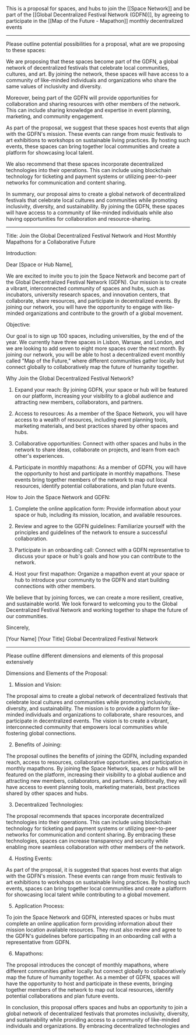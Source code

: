 This is a proposal for spaces, and hubs to join the [[Space Network]] and be part of the [[Global Decentralized Festival Network (GDFN)]], by agreeing to participate in the [[Map of the Future - Mapathon]] monthly decentralized events

---
Please outline potential possibilities for a proposal, what are we proposing to these spaces: 

We are proposing that these spaces become part of the GDFN, a global network of decentralized festivals that celebrate local communities, cultures, and art. By joining the network, these spaces will have access to a community of like-minded individuals and organizations who share the same values of inclusivity and diversity.

Moreover, being part of the GDFN will provide opportunities for collaboration and sharing resources with other members of the network. This can include sharing knowledge and expertise in event planning, marketing, and community engagement.

As part of the proposal, we suggest that these spaces host events that align with the GDFN's mission. These events can range from music festivals to art exhibitions to workshops on sustainable living practices. By hosting such events, these spaces can bring together local communities and create a platform for showcasing local talent.

We also recommend that these spaces incorporate decentralized technologies into their operations. This can include using blockchain technology for ticketing and payment systems or utilizing peer-to-peer networks for communication and content sharing.

In summary, our proposal aims to create a global network of decentralized festivals that celebrate local cultures and communities while promoting inclusivity, diversity, and sustainability. By joining the GDFN, these spaces will have access to a community of like-minded individuals while also having opportunities for collaboration and resource-sharing.

---
Title: Join the Global Decentralized Festival Network and Host Monthly Mapathons for a Collaborative Future

Introduction:

Dear [Space or Hub Name],

We are excited to invite you to join the Space Network and become part of the Global Decentralized Festival Network (GDFN). Our mission is to create a vibrant, interconnected community of spaces and hubs, such as incubators, university research spaces, and innovation centers, that collaborate, share resources, and participate in decentralized events. By joining our network, you will have the opportunity to engage with like-minded organizations and contribute to the growth of a global movement.

Objective:

Our goal is to sign up 100 spaces, including universities, by the end of the year. We currently have three spaces in Lisbon, Warsaw, and London, and we are looking to add seven to eight more spaces over the next month. By joining our network, you will be able to host a decentralized event monthly called "Map of the Future," where different communities gather locally but connect globally to collaboratively map the future of humanity together.

Why Join the Global Decentralized Festival Network?

1.  Expand your reach: By joining GDFN, your space or hub will be featured on our platform, increasing your visibility to a global audience and attracting new members, collaborators, and partners.
    
2.  Access to resources: As a member of the Space Network, you will have access to a wealth of resources, including event planning tools, marketing materials, and best practices shared by other spaces and hubs.
    
3.  Collaborative opportunities: Connect with other spaces and hubs in the network to share ideas, collaborate on projects, and learn from each other's experiences.
    
4.  Participate in monthly mapathons: As a member of GDFN, you will have the opportunity to host and participate in monthly mapathons. These events bring together members of the network to map out local resources, identify potential collaborations, and plan future events.
    

How to Join the Space Network and GDFN:

1.  Complete the online application form: Provide information about your space or hub, including its mission, location, and available resources.
    
2.  Review and agree to the GDFN guidelines: Familiarize yourself with the principles and guidelines of the network to ensure a successful collaboration.
    
3.  Participate in an onboarding call: Connect with a GDFN representative to discuss your space or hub's goals and how you can contribute to the network.
    
4.  Host your first mapathon: Organize a mapathon event at your space or hub to introduce your community to the GDFN and start building connections with other members.
    

We believe that by joining forces, we can create a more resilient, creative, and sustainable world. We look forward to welcoming you to the Global Decentralized Festival Network and working together to shape the future of our communities.

Sincerely,

[Your Name] [Your Title] 
Global Decentralized Festival Network

---
Please outline different dimensions and elements of this proposal extensively


Dimensions and Elements of the Proposal:

1. Mission and Vision:

The proposal aims to create a global network of decentralized festivals that celebrate local cultures and communities while promoting inclusivity, diversity, and sustainability. The mission is to provide a platform for like-minded individuals and organizations to collaborate, share resources, and participate in decentralized events. The vision is to create a vibrant, interconnected community that empowers local communities while fostering global connections.

2. Benefits of Joining:

The proposal outlines the benefits of joining the GDFN, including expanded reach, access to resources, collaborative opportunities, and participation in monthly mapathons. By joining the Space Network, spaces or hubs will be featured on the platform, increasing their visibility to a global audience and attracting new members, collaborators, and partners. Additionally, they will have access to event planning tools, marketing materials, best practices shared by other spaces and hubs.

3. Decentralized Technologies:

The proposal recommends that spaces incorporate decentralized technologies into their operations. This can include using blockchain technology for ticketing and payment systems or utilizing peer-to-peer networks for communication and content sharing. By embracing these technologies, spaces can increase transparency and security while enabling more seamless collaboration with other members of the network.

4. Hosting Events:

As part of the proposal, it is suggested that spaces host events that align with the GDFN's mission. These events can range from music festivals to art exhibitions to workshops on sustainable living practices. By hosting such events, spaces can bring together local communities and create a platform for showcasing local talent while contributing to a global movement.

5. Application Process:

To join the Space Network and GDFN, interested spaces or hubs must complete an online application form providing information about their mission location available resources. They must also review and agree to the GDFN's guidelines before participating in an onboarding call with a representative from GDFN.

6. Mapathons:

The proposal introduces the concept of monthly mapathons, where different communities gather locally but connect globally to collaboratively map the future of humanity together. As a member of GDFN, spaces will have the opportunity to host and participate in these events, bringing together members of the network to map out local resources, identify potential collaborations and plan future events.

In conclusion, this proposal offers spaces and hubs an opportunity to join a global network of decentralized festivals that promotes inclusivity, diversity, and sustainability while providing access to a community of like-minded individuals and organizations. By embracing decentralized technologies and
